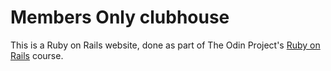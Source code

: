 # Members Only clubhouse

This is a Ruby on Rails website, done as part of The Odin Project's [Ruby on Rails](https://www.theodinproject.com/courses/ruby-on-rails) course.
